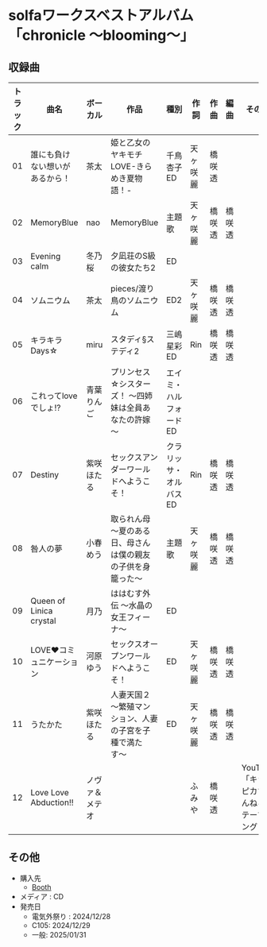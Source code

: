 # solfaワークスベストアルバム「chronicle ～blooming～」

## 収録曲

| トラック | 曲名 | ボーカル | 作品 | 種別 | 作詞 | 作曲 | 編曲 | その他 | 年 |
|---|---|---|---|---|---|---|---|---|---|
| 01 | 誰にも負けない想いがあるから！ | 茶太 | 姫と乙女のヤキモチLOVE-きらめき夏物語！- | 千鳥杏子ED | 天ヶ咲麗 | 橋咲透 |  |  | 2020 |
| 02 | MemoryBlue | nao | MemoryBlue | 主題歌 | 天ヶ咲麗 | 橋咲透 | 橋咲透 |  | 2023 |
| 03 | Evening calm | 冬乃桜 | 夕凪荘のS級の彼女たち2 | ED |  |  |  |  | 2023 |
| 04 | ソムニウム | 茶太 | pieces/渡り鳥のソムニウム | ED2 | 天ヶ咲麗 | 橋咲透 | 橋咲透 |  | 2019 |
| 05 | キラキラDays☆ | miru | スタディ§ステディ2 | 三嶋星彩ED | Rin | 橋咲透 | 橋咲透 |  | 2022 |
| 06 | これってloveでしょ!? | 青葉りんご | プリンセス☆シスターズ！ ～四姉妹は全員あなたの許嫁～ | エイミ・ハルフォードED |  |  |  |  | 2021 |
| 07 | Destiny | 紫咲ほたる | セックスアンダーワールドへようこそ！ | クラリッサ・オルバスED | Rin | 橋咲透 | 橋咲透 |  | 2021 |
| 08 | 咎人の夢 | 小春めう | 取られん母 ～夏のある日、母さんは僕の親友の子供を身籠った～ | 主題歌 | 天ヶ咲麗 | 橋咲透 | 橋咲透 |  | 2024 |
| 09 | Queen of Linica crystal | 月乃 | ははむす外伝 〜水晶の女王フィーナ〜 | ED |  |  |  |  | 2023 |
| 10 | LOVE❤コミュニケーション | 河原ゆう | セックスオープンワールドへようこそ！ | ED | 天ヶ咲麗 | 橋咲透 | 橋咲透 |  | 2019 |
| 11 | うたかた | 紫咲ほたる | 人妻天国２ 〜繁殖マンション、人妻の子宮を子種で満たす〜 | ED | 天ヶ咲麗 | 橋咲透 | 橋咲透 |  | 2024 |
| 12 | Love Love Abduction!! | ノヴァ＆メテオ |  |  | ふみや | 橋咲透 |  | YouTube「キラ☆ピカちゃんねる」テーマソング | 2020 |

## その他

- 購入先
     - [Booth](https://booth.pm/ja/items/6387009)
- メディア : CD
- 発売日
    - 電気外祭り : 2024/12/28 
    - C105: 2024/12/29
    - 一般: 2025/01/31